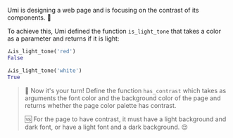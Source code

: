 Umi is designing a web page and is focusing on the contrast of its components. :star_struck:

To achieve this, Umi defined the function `is_light_tone` that takes a color as a parameter and returns if it is light:

```python
ムis_light_tone('red')
False

ムis_light_tone('white')
True
```

> :art: Now it's your turn! Define the function `has_contrast` which takes as arguments the font color and the background color of the page and returns whether the page color palette has contrast. 
> 
> 🆚 For the page to have contrast, it must have a light background and dark font, or have a light font and a dark background. :relieved:
